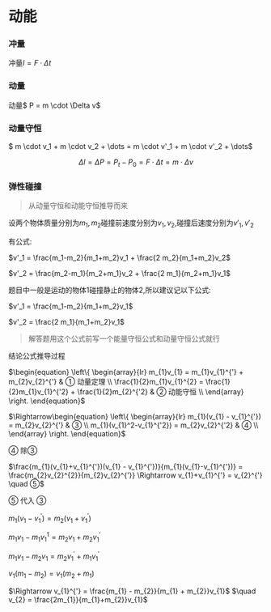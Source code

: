 # 动能

### 冲量

冲量$I = F \cdot \Delta t$

### 动量

动量$ P = m \cdot \Delta v$

### 动量守恒

$ m \cdot v_1 + m \cdot v_2 + \dots = m \cdot v'_1 + m \cdot v'_2 + \dots$  

$$  \Delta I = \Delta P = P_t - P_0 = F \cdot \Delta t = m \cdot \Delta v  $$  

### 弹性碰撞

> 从动量守恒和动能守恒推导而来

设两个物体质量分别为$m_1,m_2$碰撞前速度分别为$v_1,v_2$,碰撞后速度分别为$v'_1,v'_2$

有公式:

$v'_1 = \frac{m_1-m_2}{m_1+m_2}v_1 + \frac{2 m_2}{m_1+m_2}v_2$    

$v'_2 = \frac{m_2-m_1}{m_2+m_1}v_2 + \frac{2 m_1}{m_2+m_1}v_1$  

题目中一般是运动的物体1碰撞静止的物体2,所以建议记以下公式:

$v'_1 = \frac{m_1-m_2}{m_1+m_2}v_1$  

$v'_2 = \frac{2 m_1}{m_1+m_2}v_1$  
> 解答题用这个公式前写一个能量守恒公式和动量守恒公式就行



结论公式推导过程

$\begin{equation}
\left\{
  \begin{array}{lr}
  m_{1}v_{1} = m_{1}v_{1}^{'} + m_{2}v_{2}^{'} & ① 动量定理 \\
  \frac{1}{2}m_{1}v_{1}^{2} = \frac{1}{2}m_{1}v_{1}^{'2} + \frac{1}{2}m_{2}^{'2} &  ② 动能守恒 \\
  \end{array}
\right.
\end{equation}$ 

$\Rightarrow\begin{equation}
\left\{
  \begin{array}{lr}
  m_{1}(v_{1} - v_{1}^{'}) = m_{2}v_{2}^{'} & ③  \\
  m_{1}(v_{1}^2-v_{1}^{'2}) = m_{2}v_{2}^{'2} & ④ \\
  \end{array}
\right.
\end{equation}$



④ 除③ 

$\frac{m_{1}(v_{1}+v_{1}^{'})(v_{1} - v_{1}^{'})}{m_{1}(v_{1}-v_{1}^{'})} = \frac{m_{2}v_{2}^{2}}{m_{2}v_{2}^{'}} \Rightarrow v_{1}+v_{1}^{'} = v_{2}^{'} \quad ⑤$



⑤ 代入 ③

$m_{1}(v_{1}-v_{1}^{'}) = m_{2}(v_{1} + v_{1}^{'})$

$m_{1}v_{1}-m_{1}v_{1}^{1} = m_{2}v_{1} + m_{2}v_{1}^{'}$

$m_{1}v_{1} - m_{2}v_{1} = m_{2}v_{1}^{'} + m_{1}v_{1}^{'}$

$v_{1}(m_{1} - m_{2}) = v_{1}^{}(m_{2} + m_{1})$

$\Rightarrow v_{1}^{'} = \frac{m_{1} - m_{2}}{m_{1} + m_{2}}v_{1}$ $\quad v_{2} = \frac{2m_{1}}{m_{1}+m_{2}}v_{1}$

